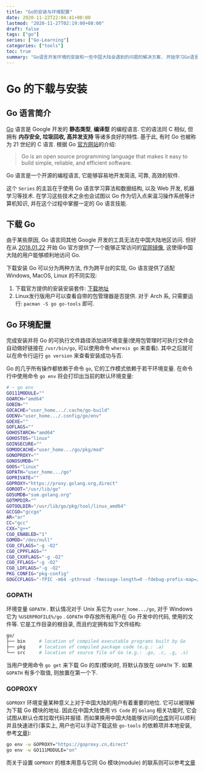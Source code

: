 ```yaml
---
title: "Go的安装与环境配置"
date: 2020-11-22T22:04:41+08:00
lastmod: "2020-11-27T02:19:00+08:00"
draft: false
tags: ["go"]
series: ["Go-Learning"]
categories: ["tools"]
toc: true
summary: "Go语言开发环境的安装和一些中国大陆会遇到的问题的解决方案. 开始学习Go语言来丰富自己的知识和技能!"
---
```


# Go 的下载与安装

## Go 语言简介

[Go][1] 语言是 Google 开发的 **静态类型**, **编译型** 的编程语言. 它的语法同 C 相似, 但拥有 **内存安全, 垃圾回收, 高并发支持** 等诸多良好的特性. 基于此, 有时 Go 也被称为 21 世纪的 C 语言. 根据 Go [官方网站][2]的介绍:

> Go is an open source programming language that makes it easy to build simple, reliable, and efficient software. 

Go 语言是一个开源的编程语言, 它能够容易地开发简洁, 可靠, 高效的软件. 

这个 `Series` 的主旨在于使用 Go 语言学习算法和数据结构, 以及 Web 开发, 机器学习等技术. 在学习这些技术之余也会试图以 Go 作为切入点来温习操作系统等计算机知识, 并在这个过程中掌握一定的 Go 语言技能.

## 下载 Go

由于某些原因, Go 语言同其他 Google 开发的工具无法在中国大陆地区访问. 但好在从 [2018.01.22][4] 开始 Go 官方提供了一个能够正常访问的[官网镜像][3], 这使得中国大陆的用户能够顺利地访问 Go. 

下载安装 Go 可以分为两种方法, 作为跨平台的实现, Go 语言提供了适配 Windows, MacOS, Linux 的不同实现:

1.  下载官方提供的安装安装套件: [下载地址][5]
2.  Linux发行版用户可以查看自带的包管理器是否提供. 对于 Arch 系, 只需要运行: `pacman -S go go-tools` 即可.

## Go 环境配置

完成安装并将 Go 的可执行文件路径添加进环境变量(使用包管理时可执行文件会自动做好链接在 `/usr/bin/go`, 可以使用命令 `whereis go` 来查看). 其中之后就可以在命令行运行 `go version` 来查看安装成功与否. 

Go 的几乎所有操作都依赖于命令 `go`, 它的工作模式依赖于若干环境变量. 在命令行中使用命令 `go env` 将会打印出当前的默认环境变量:

```bash
# ~ go env
GO111MODULE=""
GOARCH="amd64"
GOBIN=""
GOCACHE="user_home.../.cache/go-build"
GOENV="user_home.../.config/go/env"
GOEXE=""
GOFLAGS=""
GOHOSTARCH="amd64"
GOHOSTOS="linux"
GOINSECURE=""
GOMODCACHE="user_home.../go/pkg/mod"
GONOPROXY=""
GONOSUMDB=""
GOOS="linux"
GOPATH="user_home.../go"
GOPRIVATE=""
GOPROXY="https://proxy.golang.org,direct"
GOROOT="/usr/lib/go"
GOSUMDB="sum.golang.org"
GOTMPDIR=""
GOTOOLDIR="/usr/lib/go/pkg/tool/linux_amd64"
GCCGO="gccgo"
AR="ar"
CC="gcc"
CXX="g++"
CGO_ENABLED="1"
GOMOD="/dev/null"
CGO_CFLAGS="-g -O2"
CGO_CPPFLAGS=""
CGO_CXXFLAGS="-g -O2"
CGO_FFLAGS="-g -O2"
CGO_LDFLAGS="-g -O2"
PKG_CONFIG="pkg-config"
GOGCCFLAGS="-fPIC -m64 -pthread -fmessage-length=0 -fdebug-prefix-map=/tmp/go-build194656316=/tmp/go-build -gno-record-gcc-switches"
```

### GOPATH

环境变量 `GOPATH` . 默认情况对于 Unix 系它为 `user_home.../go`, 对于 Windows 它为 `%USERPROFILE%/go` . `GOPATH` 中存放所有用户在 Go 开发中的代码, 使用的文件等. 它是工作目录的根目录, 而且约定拥有如下文件结构:

```bash
go/
├── bin     # location of compiled executable programs built by Go
├── pkg     # location of compiled package code (e.g.: .a)
└── src     # location of source file of Go (e.g.: .go, .c, .g, .s)
```

当用户使用命令 `go get` 来下载 Go 的库(模块)时, 将默认存放在 `GOPATH` 下. 如果 `GOPATH` 有多个取值, 则放置在第一个下. 

### GOPROXY

`GOPROXY` 环境变量某种意义上对于中国大陆的用户有着重要的地位. 它可以被理解为下载 Go 模块的地址. 因此在中国大陆使用 `VS Code` 的 `Golang` 相关功能时, 它会试图从默认仓库拉取代码并报错. 而如果换用中国大陆能够访问的[仓库][6]则可以顺利并且快速进行(事实上, 用户也可以手动下载这些 `go-tools` 的依赖项并本地安装, 参考[文章][8]):

```bash
go env -w GOPROXY="https://goproxy.cn,direct"
go env -w GO111MODULE="on"
```

而关于设置 `GOPROXY` 的根本用意与它同 Go 模块(module) 的联系则可以参考[文章][7]


[1]: https://en.wikipedia.org/wiki/Go_(programming_language)
[2]: https://golang.org/
[3]: https://golang.google.cn/
[4]: https://blog.golang.org/hello-china
[5]: https://golang.google.cn/dl/
[6]: https://goproxy.cn/
[7]: https://blog.golang.org/module-mirror-launch
[8]: https://zhuanlan.zhihu.com/p/53566172